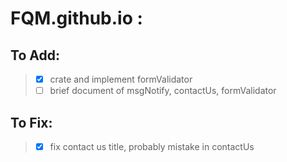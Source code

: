 # FQM.github.io :

## To Add:
> - [x] crate and implement formValidator
> - [ ] brief document of msgNotify, contactUs, formValidator

## To Fix:
> - [x] fix contact us title, probably mistake in contactUs
